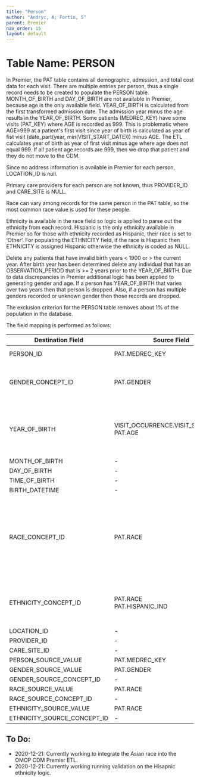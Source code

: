 ```yaml
---
title: "Person"
author: "Andryc, A; Fortin, S"
parent: Premier
nav_order: 15
layout: default
---
```


# Table Name: PERSON

In Premier, the PAT table contains all demographic, admission, and total cost data for each visit. There are multiple entries per person, thus a single record needs to be created to populate the PERSON table.  MONTH_OF_BIRTH and DAY_OF_BIRTH are not available in Premier, because age is the only available field. YEAR_OF_BIRTH is calculated from the first transformed admission date. The admission year minus the age results in the YEAR_OF_BIRTH. Some patients (MEDREC_KEY) have some visits (PAT_KEY) where AGE is recorded as 999. This is problematic where AGE=999 at a patient's first visit since year of birth is calculated as year of fist visit (date_part(year, min(VISIT_START_DATE))) minus AGE.  The ETL calculates year of birth as year of first visit minus age where age does not equal 999. If all patient age records are 999, then we drop that patient and they do not move to the CDM. 

Since no address information is available in Premier for each person, LOCATION_ID is null. 

Primary care providers for each person are not known, thus PROVIDER_ID and CARE_SITE is NULL. 

Race can vary among records for the same person in the PAT table, so the most common race value is used for these people. 

Ethnicity is available in the race field so logic is applied to parse out the ethnicity from each record. Hispanic is the only ethnicity available in Premier so for those with ethnicity recorded as Hispanic, their race is set to ‘Other’. For populating the ETHNICITY field, if the race is Hispanic then ETHNICITY is assigned Hispanic otherwise the ethnicity is coded as NULL.

Delete any patients that have invalid birth years < 1900 or > the current year. After birth year has been determined delete any individual that has an OBSERVATION_PERIOD that is >= 2 years prior to the YEAR_OF_BIRTH.  Due to data discrepancies in Premier additional logic has been applied to generating gender and age. If a person has YEAR_OF_BIRTH that varies over two years then that person is dropped. Also, if a person has multiple genders recorded or unknown gender then those records are dropped. 

The exclusion criterion for the PERSON table removes about 1% of the population in the database. 

The field mapping is performed as follows:

| Destination Field | Source Field | Applied Rule | Comment |
| --- | --- | --- | --- |
| PERSON_ID | PAT.MEDREC_KEY | Field is a randomly generated identifier that is available in Premier |  |
| GENDER_CONCEPT_ID | PAT.GENDER | When PAT.GENDER=M then GENDER_CONCEPT_ID=8507 When PAT.GENDER=F then GENDER_CONCEPT_ID=8532 Delete records with Unknown gender | CONCEPT_ID’s are VOCABULARY_ID=Gender |
| YEAR_OF_BIRTH | VISIT_OCCURRENCE.VISIT_START_DATE <br> PAT.AGE | DATE_PART(YEAR, MIN(VISIT_START_DATE)) - AGE WHERE AGE <> 999 <br> YEAR_OF_BIRTH needs to be > 1900 and <=current year <br> Drop patients for whom all PAT.AGE records = 999 |  |
| MONTH_OF_BIRTH | - | NULL | Premier only provides age |
| DAY_OF_BIRTH | - | NULL | Premier only provides age |
| TIME_OF_BIRTH | - | NULL | Premier only provides age |
| BIRTH_DATETIME | - | NULL | Premier only provides age |
| RACE_CONCEPT_ID | PAT.RACE | When PAT.RACE=’W’ then RACE_CONCEPT_ID=8527<br>When PAT.RACE=’B’ then RACE_CONCEPT_ID =8516<br>When PAT.RACE=’H’ then RACE_CONCEPT_ID=0 and ETHNICITY_CONCEPT_ID=38003563<br>When PAT.RACE='A' then RACE_CONCEPT_ID=8515<br>Race value of ‘O’ and ‘U’ gets mapped to 0 | Premier combines both race and ethnicity into one field. Ethnicity is removed from race. If multiple race records per person, see logic to obtain the max value of race that occurs in all records.|
| ETHNICITY_CONCEPT_ID | PAT.RACE <br> PAT.HISPANIC_IND | When PAT.RACE=’H’ or PAT.HISPANIC_IND=’Y’ then ETHNICITY_CONCEPT_ID=38003563 <br> When PAT.HISPANIC=’N’ then ETHNICITY_CONCEPT_ID=38003564 <br> Ethnicity value of U gets mapped to 0 | If race is not Hispanic set ethnicity to 0 |
| LOCATION_ID | - | NULL |  |
| PROVIDER_ID | - | NULL |  |
| CARE_SITE_ID | - | NULL |  |
| PERSON_SOURCE_VALUE | PAT.MEDREC_KEY |  |  |
| GENDER_SOURCE_VALUE | PAT.GENDER |  |  |
| GENDER_SOURCE_CONCEPT_ID | - | NULL |  |
| RACE_SOURCE_VALUE | PAT.RACE |  |  |
| RACE_SOURCE_CONCEPT_ID | - | NULL |  |
| ETHNICITY_SOURCE_VALUE | PAT.RACE |  |  |
| ETHNICITY_SOURCE_CONCEPT_ID | - | NULL |  |

## To Do:
- 2020-12-21:  Currently working to integrate the Asian race into the OMOP CDM Premier ETL.
- 2020-12-21:  Currently working running validation on the Hisapnic ethnicity logic.